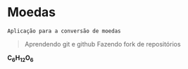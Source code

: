# Moedas

```Aplicação para a conversão de moedas```

> Aprendendo git e github
> Fazendo fork de repositórios

**C<sub>6</sub>H<sub>12</sub>O<sub>6</sub>**